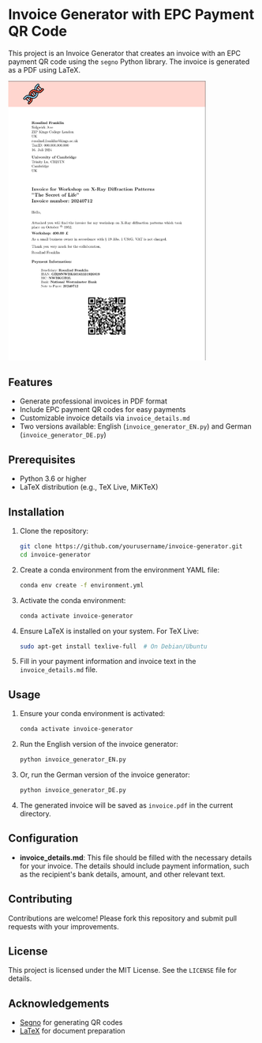 # Invoice Generator with EPC Payment QR Code

This project is an Invoice Generator that creates an invoice with an EPC payment QR code using the `segno` Python library. The invoice is generated as a PDF using LaTeX.

<img src="images/preview.png" alt="alt text" width="400" />

## Features

- Generate professional invoices in PDF format
- Include EPC payment QR codes for easy payments
- Customizable invoice details via `invoice_details.md`
- Two versions available: English (`invoice_generator_EN.py`) and German (`invoice_generator_DE.py`)

## Prerequisites

- Python 3.6 or higher
- LaTeX distribution (e.g., TeX Live, MiKTeX)

## Installation

1. Clone the repository:
    ```sh
    git clone https://github.com/yourusername/invoice-generator.git
    cd invoice-generator
    ```

2. Create a conda environment from the environment YAML file:
    ```sh
    conda env create -f environment.yml
    ```

3. Activate the conda environment:
    ```sh
    conda activate invoice-generator
    ```

4. Ensure LaTeX is installed on your system. For TeX Live:
    ```sh
    sudo apt-get install texlive-full  # On Debian/Ubuntu
    ```

5. Fill in your payment information and invoice text in the `invoice_details.md` file.

## Usage

1. Ensure your conda environment is activated:
    ```sh
    conda activate invoice-generator
    ```

2. Run the English version of the invoice generator:
    ```sh
    python invoice_generator_EN.py
    ```

3. Or, run the German version of the invoice generator:
    ```sh
    python invoice_generator_DE.py
    ```

4. The generated invoice will be saved as `invoice.pdf` in the current directory.

## Configuration

- **invoice_details.md**: This file should be filled with the necessary details for your invoice. The details should include payment information, such as the recipient's bank details, amount, and other relevant text.

## Contributing

Contributions are welcome! Please fork this repository and submit pull requests with your improvements.

## License

This project is licensed under the MIT License. See the `LICENSE` file for details.

## Acknowledgements

- [Segno](https://github.com/heuer/segno) for generating QR codes
- [LaTeX](https://www.latex-project.org/) for document preparation
